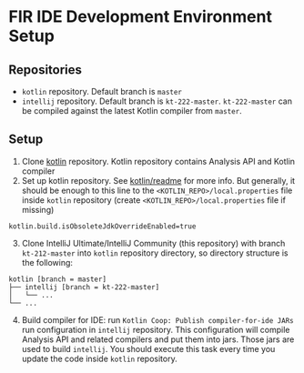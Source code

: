 # FIR IDE Development Environment Setup

## Repositories

* `kotlin` repository. Default branch is `master`
* `intellij` repository. Default branch is `kt-222-master`. `kt-222-master` can be compiled against the latest Kotlin compiler from `master`.

## Setup

1. Clone [kotlin](https://github.com/JetBrains/kotlin) repository. Kotlin repository contains Analysis API and Kotlin compiler
2. Set up kotlin repository. See [kotlin/readme](https://github.com/JetBrains/kotlin/blob/master/ReadMe.md) for more info. But generally, it should be enough to this line to the `<KOTLIN_REPO>/local.properties` file inside `kotlin` repository  (create `<KOTLIN_REPO>/local.properties` file if missing)
```
kotlin.build.isObsoleteJdkOverrideEnabled=true
```

3. Clone IntelliJ Ultimate/IntelliJ Community (this repository) with branch `kt-212-master` into `kotlin` repository directory, so directory structure is the following:
```
kotlin [branch = master]
├── intellij [branch = kt-222-master]
│   └── ...
└── ...
```

4. Build compiler for IDE: run `Kotlin Coop: Publish compiler-for-ide JARs` run configuration in `intellij` repository. 
   This configuration will compile Analysis API and related compilers and put them into jars. 
   Those jars are used to build `intellij`. 
   You should execute this task every time you update the code inside `kotlin` repository.
